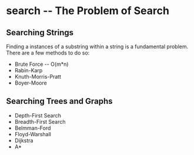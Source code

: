 ---
---

search -- The Problem of Search
===============================

## Searching Strings

Finding a instances of a substring within a string is a fundamental problem.
There are a few methods to do so:
- Brute Force -- O(m*n)
- Rabin-Karp
- Knuth-Morris-Pratt
- Boyer-Moore

## Searching Trees and Graphs

- Depth-First Search
- Breadth-First Search
- Belmman-Ford
- Floyd-Warshall
- Dijkstra 
- A*
